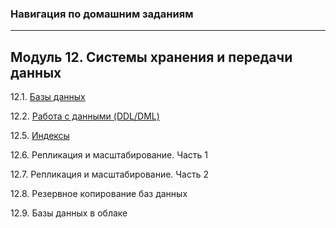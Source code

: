 ### **Навигация по домашним заданиям**

---

## Модуль 12. Системы хранения и передачи данных

12.1. [Базы данных](https://github.com/benli6/ben_sqld-5_reldb/blob/main/ben_sqld-5_db.md)

12.2. [Работа с данными (DDL/DML)](https://github.com/benli6/ben_sqld-5_reldb/blob/main/ben_sqld-5_sakila.md)

12.5. [Индексы](https://github.com/benli6/ben_sqld-5_reldb/blob/main/ben_sqld-5_index.md)

12.6. Репликация и масштабирование. Часть 1

12.7. Репликация и масштабирование. Часть 2

12.8. Резервное копирование баз данных

12.9. Базы данных в облаке